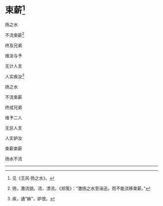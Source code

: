    

# 束薪[^1]

扬之水

不流束薪[^2]

终及兄弟

维汝与予

无计人言

人实疾汝[^3]

扬之水

不流束薪

终成兄弟

维予二人

无忌人言

人实妒汝

束薪束薪

扬水不流

* * *

[^1]: 见《王风·扬之水》。
[^2]: 扬，激流貌。流，漂流。《郑笺》：“激扬之水至湍迅，而不能流移束薪。”
[^3]: 疾，通“嫉”，妒恨。